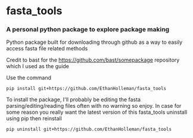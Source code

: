 # fasta_tools
### A personal python package to explore package making

Python package built for downloading through github as a way to easily access fasta file related methods

Credit to bast for the https://github.com/bast/somepackage repository which I used as the guide

Use the command
```
pip install git+https://github.com/EthanHolleman/fasta_tools
```
To install the package, I'll probably be editing the fasta parsing/editing/reading files often with no warning so enjoy. In case for some reason you really want the latest version of this fasta_tools uninstall using pip then reinstall 
```
pip uninstall git+https://github.com/EthanHolleman/fasta_tools
```
